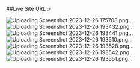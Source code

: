 

##Live Site URL :-  



![Uploading Screenshot 2023-12-26 175708.png…]()
![Uploading Screenshot 2023-12-26 193432.png…]()
![Uploading Screenshot 2023-12-26 193441.png…]()
![Uploading Screenshot 2023-12-26 193510.png…]()
![Uploading Screenshot 2023-12-26 193528.png…]()
![Uploading Screenshot 2023-12-26 193542.png…]()
![Uploading Screenshot 2023-12-26 193551.png…]()
